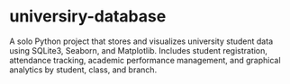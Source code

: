 # universiry-database
A solo Python project that stores and visualizes university student data using SQLite3, Seaborn, and Matplotlib. Includes student registration, attendance tracking, academic performance management, and graphical analytics by student, class, and branch.
